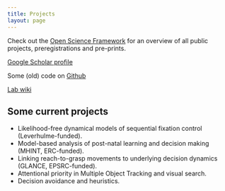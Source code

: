 ```yaml
---
title: Projects
layout: page
---
```


Check out the [Open Science Framework](https://osf.io/5awcm/) for an overview of all public projects, preregistrations and pre-prints.

[Google Scholar profile](http://scholar.google.com/citations?user=https://scholar.google.co.uk/citations?user=kyGMxeQAAAAJ&hl=en)

Some (old) code on [Github](https://github.com/CasLudwig)

[Lab wiki](https://github.com/CasLudwig/CasLudwig.github.io/wiki)

## Some current projects

- Likelihood-free dynamical models of sequential fixation control (Leverhulme-funded).
- Model-based analysis of post-natal learning and decision making (MHINT, ERC-funded).
- Linking reach-to-grasp movements to underlying decision dynamics (GLANCE, EPSRC-funded).
- Attentional priority in Multiple Object Tracking and visual search.
- Decision avoidance and heuristics.

